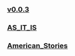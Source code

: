 ### [v0.0.3](https://github.com/littleflute/english/edit/master/Issues/mp3/voa/Special_English/readme.md)
### [AS_IT_IS](AS_IT_IS)
### [American_Stories](American_Stories)
